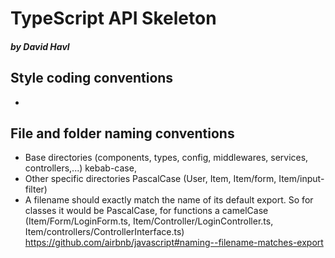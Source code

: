 # TypeScript API Skeleton
##### by David Havl 

## Style coding conventions
- 
## File and folder naming conventions
- Base directories (components, types, config, middlewares, services, controllers,...) kebab-case, 
- Other specific directories PascalCase (User, Item, Item/form, Item/input-filter)
- A filename should exactly match the name of its default export. So for classes it would be PascalCase, for functions a camelCase 
(Item/Form/LoginForm.ts, Item/Controller/LoginController.ts, Item/controllers/ControllerInterface.ts)
https://github.com/airbnb/javascript#naming--filename-matches-export
